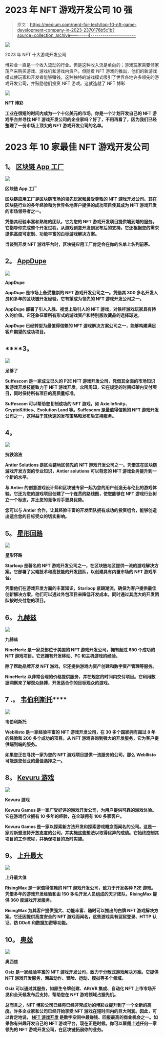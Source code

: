 # 2023 年 NFT 游戏开发公司 10 强

> 原文：<https://medium.com/nerd-for-tech/top-10-nft-game-development-company-in-2023-2370176b5c1b?source=collection_archive---------4----------------------->

![](img/208bd3ceba053416f2d399a35d831b10.png)

2023 年 NFT 十大游戏开发公司

博彩业一直是一个收入流动的行业。但是这种收入流是单向的；游戏玩家需要倾家荡产来购买游戏、游戏机和游戏内资产。但随着 NFT 游戏的推出，他们的新游戏模式使玩家和开发者能够赚钱。这种独特的游戏模式吸引了世界各地许多领先的游戏开发公司，并鼓励他们投资 NFT 游戏。这就造就了 NFT 博彩[](https://www.blockchainappfactory.com/nft-gaming-platform-development?utm_source=Medium+GC&utm_medium=7%2F10%2F22&utm_campaign=senpagapandian)

**![](img/b3c865f38ea5095c4e9f2822c9fb260b.png)**

****NFT 博彩****

**工业在很短的时间内成为一个十亿美元的市场。你是一个计划开发自己的 NFT 游戏平台并寻找 NFT 游戏开发公司的企业家吗？好了，不用再看了，因为我们已经整理了一份市场上顶尖的 NFT 游戏开发公司的名单。**

# **2023 年 10 家最佳 NFT 游戏开发公司**

## ****1。** [**区块链 App 工厂**](https://www.blockchainappfactory.com/nft-gaming-platform-development?utm_source=Medium+GC&utm_medium=7%2F10%2F22&utm_campaign=senpagapandian)**

**![](img/376836fdd236d132f55d44cec7707aa5.png)**

**区块链 App 工厂**

**区块链应用工厂是区块链市场的领先玩家和最受尊敬的 NFT 游戏开发公司。其在区块链行业的多年经验和为世界各地客户提供的成功项目使其成为 NFT 游戏开发的市场领导者之一。**

**凭借其经验丰富和熟练的团队，它为您的 NFT 游戏开发项目提供端到端的服务。它指导你完成整个开发过程，从游戏创意开发到发布后的支持。它还根据您的需求提供高度可定制、功能丰富的白标游戏解决方案。**

**当谈到开发 NFT 游戏平台时，区块链应用工厂肯定会在你的名单上名列前茅。**

## ****2。** [**AppDupe**](https://bit.ly/3rE3346)**

**![](img/f2daac312191f30e40178f606a021435.png)**

**AppDupe**

**AppDupe 是市场上备受推崇的 NFT 游戏开发公司之一。凭借其 300 多名开发人员和多年的区块链开发经验，它有望成为领先的 NFT 游戏开发公司之一。**

**AppDupe 部署了引人入胜、视觉上吸引人的 NFT 游戏，对铁杆游戏玩家具有持久的价值。它还象征着所有形式的游戏资产和特别版收藏品的选择球迷。**

**AppDupe 已经转型为最值得信赖的 NFT 游戏解决方案公司之一，能够构建满足客户期望的成功项目。**

## ****3。**[](https://www.suffescom.com/blockchain/p2e-nft-game-platform-development-company)**

****![](img/bd2f62247d26f411bea4fbcea6b985a2.png)****

****足够了****

****Suffescom 是一家成立已久的 P2E NFT 游戏开发公司，凭借其全面的市场知识和游戏开发技能致力于 NFT 游戏开发。众所周知，它在规定的时间框架内交付项目，同时保持所有项目的高质量标准。****

****Suffescom 可以帮助您复制成功的 NFT 游戏，如 Axie Infinity、CryptoKitties、Evolution Land 等。Suffescom 是最值得信赖的 NFT 游戏开发公司之一，这得益于其快速的发布策略和发布后支持服务。****

## ******4。**[](https://www.antiersolutions.com/nft-gaming-platform-development/)****

******![](img/7550cc5dfd554f4b99ffcf8d15462b03.png)******

******抗铁溶液******

******Antier Solutions 是区块链地区领先的 NFT 游戏开发公司之一。凭借其在区块链游戏开发方面的专业知识，Antier solutions 可以将您的 NFT 游戏业务提升到一个新的水平。******

******与 Antier 的创意游戏设计师和区块链专家一起为您的用户创造无与伦比的游戏体验。它还为您的游戏项目创建了一个连贯的路线图，使您能够在 NFT 游戏行业树立一个标志，并比您的竞争对手更具优势。******

******您可以与 Antier 合作，让其经验丰富的开发团队拥有成功的投资组合，能够创造出适合您的目标受众的切实影响。******

## ********5。** [**星形回路**](https://starloopstudios.com/services/nft-game-development/)******

******![](img/07893ebad9f7153adb5854c40bfdb3af.png)******

******星形环路******

******Starloop 是著名的 NFT 游戏开发公司之一，在区块链地区提供一流的游戏解决方案。它部署了尖端技术和高技能的开发团队，以创建具有内置市场的 NFT 游戏平台。******

******凭借他们在游戏开发方面的丰富知识，Starloop 紧跟潮流，确保为客户提供最佳创新解决方案。他们可以通过外包项目来降低开发成本，同时通过其庞大的开发团队按时交付您的项目。******

## ********6。** [**九赫兹**](https://theninehertz.com/services/game-development-company/nft)******

******![](img/3b2e3ed810ab45319e315e60e990479d.png)******

******九赫兹******

******NineHertz 是一家总部位于美国的 NFT 游戏开发公司，拥有超过 650 个成功的 NFT 游戏项目。它还拥有开发移动、PC 和主机游戏的经验。******

******除了帮助品牌开发 NFT 游戏，它还提供游戏内资产创建和数字资产管理等服务。******

******NineHertz 以非常合理的价格提供服务，并在规定的时间内交付项目。它利用数据洞察来了解观众脉搏，开发适合你的目标观众的游戏。******

## ******7 .**。** [**韦伯利斯托**](https://webllisto.com/nft-game-development-company/)******

******![](img/5902849d1152d4d37f7830ffa8ab39bc.png)******

******韦伯利斯托******

******Webllisto 是一家经验丰富的 NFT 游戏开发公司，在 30 多个国家拥有超过 8 年的经验和 200 多个成功的项目。从 NFT 游戏咨询到强大的开发服务，它为客户提供端到端的服务。******

******如果您正在寻找一家为您的 NFT 游戏项目提供一流服务的公司，那么 Webllisto 可能是您创业的最佳选择之一。******

## ********8。** [**Kevuru 游戏**](https://kevurugames.com/nft-game-development/)******

******![](img/3ba40ae00770e37d387adad6a4d72a9e.png)******

******Kevuru 游戏******

******Kevuru Games 是一家广受好评的游戏开发公司，为用户提供可靠的游戏体验。它在游戏行业拥有 10 多年的经验，在全球拥有 100 多家客户。******

******Kevuru Games 是一家以探索新方法开发和探索游戏概念而闻名的公司。这是一家对新想法持开放态度的公司，并实施这些想法以取得优异的成绩。它始终控制其项目的工作流程，并确保项目的及时实施。******

## ********9。** [**上升最大**](https://risingmax.com/nft-game-development-company)******

******![](img/af870e70c2a3a6560dad96b280eeb425.png)******

******上升最大值******

******RisingMax 是一家值得信赖的 NFT 游戏开发公司，致力于开发各种 P2E 游戏。凭借多年的游戏开发经验和由 150 多名开发人员组成的天才团队，RisingMax 提供 360 度游戏开发服务。******

******RisingMax 为其客户提供强大、功能丰富、随时可以推出的白牌 NFT 游戏解决方案。它还因提供高度安全的 NFT 游戏而闻名，这些游戏具有监狱登录、HTTP 认证、防 DDoS 和数据加密等功能。******

## ********10。** [**奥兹**](https://www.osiztechnologies.com/nft-game-development)******

******![](img/b5bae6eacb62c884c25a7887082ab5ff.png)******

******奥西兹******

******Osiz 是一家经验丰富的 NFT 游戏开发公司，致力于分散式游戏解决方案。它提供 NFT 游戏开发服务，涵盖动作、冒险、运动、模拟等多个领域。******

******Osiz 可以通过其服务，如原生令牌创建、AR/VR 集成、自动化 NFT 上市市场开发和全天候发布后支持，帮助您在 NFT 游戏领域占据先机。******

******总而言之，NFT 博彩公司已经将已经非常成功的博彩业提升到了一个全新的高度。许多企业家和公司已经开始享受 NFT 游戏在短时间内的巨大利润。因此，可以肯定地说， [**NFT 游戏开发**](https://www.blockchainappfactory.com/nft-gaming-platform-development?utm_source=Medium+GC&utm_medium=7%2F10%2F22&utm_campaign=senpagapandian) 是数字空间中最赚钱、回报最高的商业机会之一。如果你有兴趣开发自己的 NFT 游戏平台，现在正是时候。你可以雇佣上述任何一家领先的 NFT 游戏开发公司，在区块链拓展你的业务。******